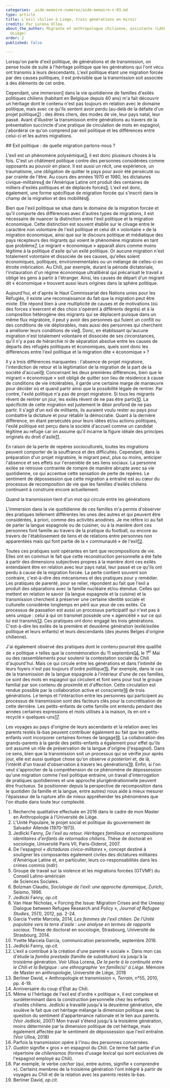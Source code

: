 ```yaml
---
categories: _aide-memoire-numeros/aide-memoire-n-93.md
type: article
title: L’exil chilien à Liège, trois générations en miroir
credits: Par Lorena Ulloa
about_the_author: Migrante et anthropologue chilienne, assistante (LASC, IRSS-FaSS,
  ULiège)
order: 2
published: false

---
```

Lorsqu'on parle d'exil politique, de générations et de transmission, on pense toute de suite à l'héritage politique que les générations qui l'ont vécu ont transmis à leurs descendants. L'exil politique étant une migration forcée par des causes politiques, il est prévisible que la transmission soit associée à des éléments de cet ordre.

Cependant, une immersion[1](#footnote-1) dans la vie quotidienne de familles d'exilés politiques chiliens (habitant en Belgique depuis 40 ans) m'a fait découvrir un héritage dont le contenu n'est pas toujours en relation avec le domaine politique, mais avec ce qu'ils sentent avoir perdu (au-delà de la défaite d'un projet politique[2](#footnote-2)) : des êtres chers, des modes de vie, leur pays natal, leur passé. Avant d'illustrer la transmission entre générations au travers de la présentation succincte d'une pratique de circulation de mots en espagnol, j'aborderai ce qu'on comprend par exil politique et les différences entre celui-ci et les autres migrations.

\## Exil politique : de quelle migration parlons-nous ?

L'exil est un phénomène polysémique[3](#footnote-3), il est donc plusieurs choses à la fois. C'est un châtiment politique contre des personnes considérées comme opposants au pouvoir en place. Il est aussi un récit, une expérience, un traumatisme, une obligation de quitter le pays pour avoir été persécuté ou par crainte de l'être. Au cours des années 1970 et 1980, les dictatures civique-militaires[4](#footnote-4) de l'Amérique Latine ont produit des centaines de milliers d'exilés politiques et de déplacés forcés[5](#footnote-5). L'exil est donc, également, une forme spécifique de migration forcée qui s'inscrit dans le champ de la migration et des mobilités[6](#footnote-6).

Bien que l'exil politique se situe dans le domaine de la migration forcée et qu'il comporte des différences avec d'autres types de migrations, il est nécessaire de nuancer la distinction entre l'exil politique et la migration économique. Cette distinction est souvent établie sur le clivage entre le caractère non volontaire de l'exil politique et celui dit « volontaire » de la migration économique, ainsi que sur le discours politique et médiatique des pays récepteurs des migrants qui voient le phénomène migratoire en tant que problème[7](#footnote-7). Le migrant « économique » apparaît alors comme moins légitime à la politique d'asile qu'un exilé politique. Or aucune migration n'est totalement volontaire et dissociée de ses causes, qu'elles soient économiques, politiques, environnementales ou un mélange de celles-ci en étroite imbrication. Au Chili, par exemple, durant la période dictatoriale, l'instauration d'un régime économique ultralibéral qui précarisait le travail a obligé les gens à partir à l'étranger. Ainsi, les causes de départ d'un migrant dit « économique » trouvent aussi leurs origines dans la sphère politique.

Aujourd'hui, et d'après le Haut Commissariat des Nations unies pour les Réfugiés, il existe une reconnaissance du fait que la migration peut être mixte. Elle répond bien à une multiplicité de causes et de motivations (où des forces s'exercent et des choix s'opèrent à différents degrés) et à la composition hétérogène des migrants qui se déplacent puisque dans un même flux migratoire, il peut y avoir des personnes qui fuient un conflit ou des conditions de vie déplorables, mais aussi des personnes qui cherchent à améliorer leurs conditions de vie[8](#footnote-8). Donc, en établissant qu'aucune migration n'est totalement volontaire et dissociée de ses circonstances, qu'il n'y a pas de hiérarchie ni de séparation absolue entre les causes de départs des réfugiés politiques et économiques, quels sont donc les différences entre l'exil politique et la migration dite « économique » ?

Il y a trois différences marquantes : l'absence de projet migratoire, l'interdiction de retour et la légitimation de la migration de la part de la société d'accueil[9](#footnote-9). Concernant les deux premières différences, bien que le migrant « économique » soit obligé de quitter son lieu de résidence à cause de conditions de vie intolérables, il garde une certaine marge de manœuvre pour décider où et quand partir ainsi que la possibilité légale de rentrer. Par contre, l'exilé politique n'a pas de projet migratoire. Si tous les migrants rêvent de rentrer un jour, les exilés rêvent de ne pas être partis[10](#footnote-10). La spécificité de cette migration est justement le désir profond de ne pas partir. Il s'agit d'un exil de militants, ils auraient voulu rester au pays pour combattre la dictature et pour rétablir la démocratie. Quant à la dernière différence, en étant persécutés pour leurs idées et/ou actions politiques, l'exilé politique est perçu dans la société d'accueil comme un candidat légitime au refuge car on assume qu'il incarne la figure idéale des principes originels du droit d'asile[11](#footnote-11).

En raison de la perte de repères socioculturels, toutes les migrations peuvent comporter de la souffrance et des difficultés. Cependant, dans la préparation d'un projet migratoire, le migrant peut, plus ou moins, anticiper l'absence et ses effets sur l'ensemble de ses liens sociaux. La personne exilée se retrouve contrainte de rompre de manière abrupte avec sa vie quotidienne, ce qui accentue cette sensation de perte de repères. Le sentiment de dépossession que cette migration a entraîné est au cœur du processus de recomposition de vie que les familles d'exilés chiliens continuent à construire encore actuellement.

Quand la transmission tient d'un mot qui circule entre les générations

L'immersion dans la vie quotidienne de ces familles m'a permis d'observer des pratiques tellement différentes les unes des autres et qui peuvent être considérées, à priori, comme des activités anodines. Je me réfère ici au fait de parler la langue espagnole ou de cuisiner, ou à la manière dont ces personnes font famille au travers de la pratique du football, ou encore au travers de l'établissement de liens et de relations entre personnes non apparentées mais qui font partie de la « communauté » de l'exil[12](#footnote-12).

Toutes ces pratiques sont opérantes en tant que recompositions de vie. Elles ont en commun le fait que cette reconstruction personnelle a été faite à partir des dimensions subjectives propres à la manière dont ces exilés entendaient être en relation avec leur pays natal, leur passé et ce qu'ils ont perdu à cause de la migration forcée. La perte contient souvent son contraire, c'est-à-dire des mécanismes et des pratiques pour y remédier. Les pratiques de parenté, pour se relier, répondent au fait que l'exil a produit des séparations avec la famille nucléaire et/ou étendue. Celles qui mettent en relation le savoir (la langue espagnole et la cuisine) et la transmission cherchent à préserver une certaine identité sociale et culturelle considérée longtemps en péril aux yeux de ces exilés. Ce processus de passation est aussi un processus participatif qui n'est pas à sens unique : celui à qui on transmet possède une « agencéité » sur ce qui lui est transmis[13](#footnote-13). Ces pratiques ont donc engagé les trois générations. C'est-à-dire les exilés de la première et deuxième génération (exilé/exilée politique et leurs enfants) et leurs descendants (des jeunes Belges d'origine chilienne).

J'ai également observé des pratiques dont le contenu pourrait être qualifié de « politique » telles que la commémoration du 11 septembre[14](#footnote-14), le 1<sup>er</sup> Mai ou des rassemblements pour soutenir la contestation sociale du Chili d'aujourd'hui. Mais ce qui circule entre les générations et dans l'intimité de leurs foyers n'est pas toujours d'ordre politique[15](#footnote-15). Par exemple, dans le cas de la transmission de la langue espagnole à l'intérieur d'une de ces familles, ce sont des mots en espagnol qui circulent et font sens pour tout le groupe familial par son contenu de proximité et d'affection. Cette circulation est rendue possible par la collaboration active et consciente[16](#footnote-16) de trois générations. Le temps et l'interaction entre les personnes qui participent au processus de transmission sont des facteurs clés pour la concrétisation de cette dernière. Les petits-enfants de cette famille ont entendu pendant des années certaines expressions et mots utilisés à la maison, ils en ont « recyclé » quelques-uns[17](#footnote-17).

Les voyages au pays d'origine de leurs ascendants et la relation avec les parents restés là-bas peuvent contribuer également au fait que les petits-enfants vont incorporer certaines formes de langage[18](#footnote-18). La collaboration des grands-parents à la garde des petits-enfants a également pour effet qu'ils ont assumé un rôle de préservation de la langue d'origine (l'espagnol). Dans ce sens, bien que la transmission soit un processus qui se vérifie jour après jour, elle est aussi quelque chose qu'on observe _a posteriori_ et, de là, l'intérêt d'un travail d'observation à travers les générations[19](#footnote-19). Enfin, si l'on veut s'approcher de la compréhension de ce phénomène de dépossession qu'une migration comme l'exil politique entraine, un travail d'interrogation de pratiques quotidiennes et une approche plurigénérationnelle peuvent être fructueux. Se positionner depuis la perspective de recomposition dans le quotidien (la famille et la langue, entre autres) nous aide à mieux mesurer l'épaisseur de la rupture afin de mieux appréhender les phénomènes que l'on étudie dans toute leur complexité.

1. Recherche qualitative effectuée en 2016 dans le cadre de mon Master en Anthropologie à l'Université de Liège.
2. L'Unité Populaire, le projet social et politique du gouvernement de Salvador Allende (1970-1973).
3. Jedlicki Fanny, _De l'exil au retour. Héritages familiaux et recompositions_ _identitaires d'enfants de retornados chiliens_. Thèse de doctorat en sociologie, Université Paris VII, Paris-Diderot, 2007.
4. De l'espagnol « _dictaduras cívico-militares_ », concept destiné à souligner les composantes également civiles des dictatures militaires d'Amérique Latine et, en particulier, leurs co-responsabilités dans les crimes commis (ndlr).
5. Groupe de travail sur la violence et les migrations forcées (GTVMF) du Conseil Latino-américain  
de Sciences Sociales.
6. Bolzman Claudio, _Sociologie de l'exil: une approche dynamique,_ Zurich, Seismo, 1996.
7. Jedlicki Fanny, _op.cit._
8. Van Hear Nicholas, « Forcing the Issue: Migration Crises and the Uneasy Dialogue between Refugee Research and Policy », _Journal of Refugee Studies_, 25(1), 2012, pp. 2-24.
9. García Yvette Marcela, 2014, _Les femmes de l'exil chilien. De l'Unité populaire vers la_ _terre d'asile : une analyse en termes de rapports sociaux._ Thèse de doctorat en sociologie, Strasbourg, Université de Strasbourg, 2014.
10. Yvette Marcela Garcia, communication personnelle, septembre 2016.
11. Jedlicki Fanny, _op.cit._
12. L'exil a contribué à la création d'une parenté « sociale ». Dans mon cas d'étude la _familia prestada_ (famille de substitution) ira jusqu'à la troisième génération. Voir Ulloa Lorena, _De la perte à la continuité entre le Chili et la Belgique : une_ _ethnographie 'en famille(s)' à Liège._ Mémoire de Master en anthropologie, Université de Liège, 2018
13. Berliner David, « Anthropologie et transmission », _Terrain,_ n°55, 2010, pp. 4-19.
14. Anniversaire du coup d'État au Chili.
15. Même si l'héritage de l'exil est d'ordre « politique », il est complexe et surdéterminant dans la construction personnelle chez les enfants d'exilés chiliens. Jedlicki a travaillé jusqu'à la deuxième génération, elle soulève le fait que cet héritage mélange la dimension politique avec la question du sentiment d'appartenance nationale et le lien aux parents. (Voir Jedlicki, 2007) Mon travail s'étend jusqu'à la troisième génération, moins déterminée par la dimension politique de cet héritage, mais également affectée par le sentiment de dépossession que l'exil entraîne. (Voir Ulloa, 2018)
16. Parfois la transmission opère à l'insu des personnes concernées.
17. _Guatón_ signifie « gros » en espagnol du Chili. Ce terme fait partie d'un répertoire de _chilenismos_ (formes d'usage lexical qui sont exclusives de l'espagnol employé au Chili).
18. Par exemple, le verbe _cachar_ (qui, entre autres, signifie « comprendre »). Certains membres de la troisième génération l'ont intégré à partir de voyages au Chili et de la relation avec les parents restés là-bas.
19. Berliner David, _op.cit._